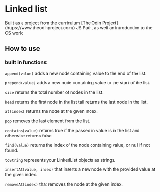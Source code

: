 # Linked list

<p> Built as a project from the curriculum [The Odin Project] (https://www.theodinproject.com/) JS Path, as well an introduction to the CS world</p>

## How to use

### built in functions:

<code>append(value)</code> adds a new node containing value to the end of the list.

<code>prepend(value)</code> adds a new node containing value to the start of the list.

<code>size</code> returns the total number of nodes in the list.

<code>head</code> returns the first node in the list
tail returns the last node in the list.

<code>at(index)</code> returns the node at the given index.

<code>pop</code> removes the last element from the list.

<code>contains(value)</code> returns true if the passed in value is in the list and otherwise returns false.

<code>find(value)</code> returns the index of the node containing value, or null if not found.

<code>toString</code> represents your LinkedList objects as strings.

<code>insertAt(value, index)</code> that inserts a new node with the provided value at the given index.

<code>removeAt(index)</code> that removes the node at the given index.

